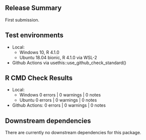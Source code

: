 ## Release Summary

First submission.

## Test environments

  * Local: 
    * Windows 10, R 4.1.0 
    * Ubuntu 18.04 bionic, R 4.1.0 via WSL-2 
  * Github Actions via usethis::use_github_check_standard() 

## R CMD Check Results

  * Local: 
    * Windows 0 errors | 0 warnings | 0 notes
    * Ubuntu  0 errors | 0 warnings | 0 notes
  * Github Actions: 0 errors | 0 warnings | 0 notes
  
## Downstream dependencies

There are currently no downstream dependencies for this package.
